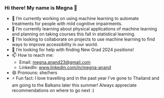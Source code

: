 ### Hi there! My name is Megna 👋

- 🔭 I’m currently working on using machine learning to automate treatments for people with mild cognitive impairments. 
- 🌱 I’m currently learning about physical applications of machine learning and planning on taking courses this fall in statistical learning. 
- 👯 I’m looking to collaborate on projects to use machine learning to find ways to improve accessibility in our world.
- 🤔 I’m looking for help with finding New Grad 2024 positions! 
- 📫 How to reach me:
  - Email: megna.anand23@gmail.com
  - LinkedIn: www.linkedin.com/in/megna-anand
- 😄 Pronouns: she/hers
- ⚡ Fun fact: I love travelling and in the past year I've gone to Thailand and am going to the Balkans later this summer! Always appreciate recommendations on where to go next :) 
